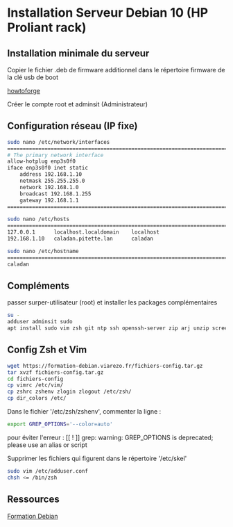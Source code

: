 # Installation Serveur Debian 10 (HP Proliant rack)

## Installation minimale du serveur

Copier le fichier .deb de firmware additionnel dans le répertoire firmware de la clé usb de boot

[howtoforge](https://www.howtoforge.com/tutorial/debian-minimal-server/)

Créer le compte root et adminsit (Administrateur)

## Configuration réseau (IP fixe)

```bash
sudo nano /etc/network/interfaces
==========================================================================
# The primary network interface
allow-hotplug enp3s0f0
iface enp3s0f0 inet static
    address 192.168.1.10
    netmask 255.255.255.0
    network 192.168.1.0
    broadcast 192.168.1.255
    gateway 192.168.1.1
==========================================================================
```

```bash
sudo nano /etc/hosts
==========================================================================
127.0.0.1      localhost.localdomain    localhost
192.168.1.10   caladan.pitette.lan      caladan
```

```bash
sudo nano /etc/hostname
==========================================================================
caladan
```

## Compléments

passer surper-utilisateur (root) et installer les packages complémentaires

```bash
su -
adduser adminsit sudo
apt install sudo vim zsh git ntp ssh openssh-server zip arj unzip screenfetch curl
```

## Config Zsh et Vim

```bash
wget https://formation-debian.viarezo.fr/fichiers-config.tar.gz
tar xvzf fichiers-config.tar.gz
cd fichiers-config
cp vimrc /etc/vim/
cp zshrc zshenv zlogin zlogout /etc/zsh/
cp dir_colors /etc/
```

Dans le fichier '/etc/zsh/zshenv', commenter la ligne :

```bash
export GREP_OPTIONS='--color=auto'
```

pour éviter l'erreur :
[[ ! ]] grep: warning: GREP_OPTIONS is deprecated; please use an alias or script

Supprimer les fichiers qui figurent dans le répertoire '/etc/skel'

```bash
sudo vim /etc/adduser.conf
chsh <= /bin/zsh
```

## Ressources

[Formation Debian](https://formation-debian.viarezo.fr/)
